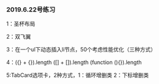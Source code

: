 <h3>2019.6.22号练习</h3>
<p>1：圣杯布局</p>
<p>2：双飞翼</p>
<p>3：在一个ul下动态插入li节点，50个考虑性能优化（三种方式）</p>
<p>4：({} + {}).length ([] + []).length (function (){}).length</p>
<p>5:TabCard选项卡，2种方式，1：循环增删类 2：下标增删类</p>
